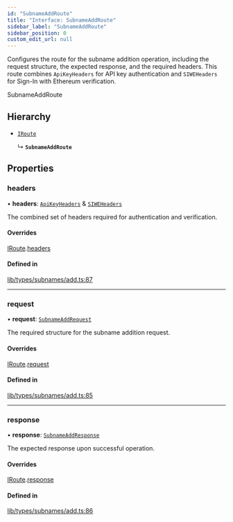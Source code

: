 ```yaml
---
id: "SubnameAddRoute"
title: "Interface: SubnameAddRoute"
sidebar_label: "SubnameAddRoute"
sidebar_position: 0
custom_edit_url: null
---
```


Configures the route for the subname addition operation, including the
request structure, the expected response, and the required headers.
This route combines `ApiKeyHeaders` for API key authentication and
`SIWEHeaders` for Sign-In with Ethereum verification.

 SubnameAddRoute

## Hierarchy

- [`IRoute`](IRoute.md)

  ↳ **`SubnameAddRoute`**

## Properties

### headers

• **headers**: [`ApiKeyHeaders`](ApiKeyHeaders.md) & [`SIWEHeaders`](SIWEHeaders.md)

The combined set of headers required for authentication and verification.

#### Overrides

[IRoute](IRoute.md).[headers](IRoute.md#headers)

#### Defined in

[lib/types/subnames/add.ts:87](https://github.com/JustaName-id/JustaName-sdk/blob/610ce53/packages/@justaname.id/sdk/src/lib/types/subnames/add.ts#L87)

___

### request

• **request**: [`SubnameAddRequest`](SubnameAddRequest.md)

The required structure for the subname addition request.

#### Overrides

[IRoute](IRoute.md).[request](IRoute.md#request)

#### Defined in

[lib/types/subnames/add.ts:85](https://github.com/JustaName-id/JustaName-sdk/blob/610ce53/packages/@justaname.id/sdk/src/lib/types/subnames/add.ts#L85)

___

### response

• **response**: [`SubnameAddResponse`](SubnameAddResponse.md)

The expected response upon successful operation.

#### Overrides

[IRoute](IRoute.md).[response](IRoute.md#response)

#### Defined in

[lib/types/subnames/add.ts:86](https://github.com/JustaName-id/JustaName-sdk/blob/610ce53/packages/@justaname.id/sdk/src/lib/types/subnames/add.ts#L86)
